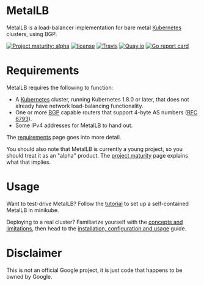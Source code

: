 # MetalLB

MetalLB is a load-balancer implementation for bare
metal [Kubernetes](https://kubernetes.io) clusters, using BGP.

[![Project maturity: alpha](https://img.shields.io/badge/maturity-alpha-yellow.svg)](docs/maturity.md) [![license](https://img.shields.io/github/license/google/metallb.svg?maxAge=2592000)](https://github.com/google/netboot/blob/master/LICENSE) [![Travis](https://img.shields.io/travis/google/metallb.svg?maxAge=2592000)](https://travis-ci.org/google/netboot) [![Quay.io](https://img.shields.io/badge/containers-ready-green.svg)](https://quay.io/metallb) [![Go report card](https://goreportcard.com/badge/github.com/google/metallb)](https://goreportcard.com/report/github.com/google/metallb)

# Requirements

MetalLB requires the following to function:

- A [Kubernetes](https://kubernetes.io) cluster, running Kubernetes
  1.8.0 or later, that does not already have network load-balancing
  functionality.
- One or
  more [BGP](https://en.wikipedia.org/wiki/Border_Gateway_Protocol)
  capable routers that support 4-byte AS numbers
  ([RFC 6793](https://tools.ietf.org/html/rfc6793)).
- Some IPv4 addresses for MetalLB to hand out.

The [requirements](docs/requirements.md) page goes into more detail.

You should also note that MetalLB is currently a young project, so you
should treat it as an "alpha"
product. The [project maturity](docs/maturity.md) page explains what
that implies.

# Usage

Want to test-drive MetalLB? Follow the [tutorial](docs/tutorial.md) to
set up a self-contained MetalLB in minikube.

Deploying to a real cluster? Familiarize yourself with
the [concepts and limitations](docs/concepts-limitations.md), then
head to the [installation, configuration and usage]() guide.

# Disclaimer

This is not an official Google project, it is just code that happens
to be owned by Google.
